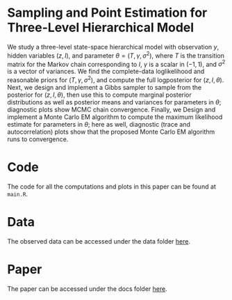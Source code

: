 # Sampling and Point Estimation for Three-Level Hierarchical Model
We study a three-level state-space hierarchical model with observation $y$, hidden variables $(z,I)$, and parameter $\theta = (T,\gamma,\sigma^2)$, where $T$ is the transition matrix for the Markov chain corresponding to $I$, $\gamma$ is a scalar in $(-1,1)$, and $\sigma^2$ is a vector of variances. We find the complete-data loglikelihood and reasonable priors for $(T,\gamma,\sigma^2)$, and compute the full logposterior for $(z,I,\theta)$. Next, we design and implement a Gibbs sampler to sample from the posterior for $(z,I,\theta)$, then use this to compute marginal posterior distributions as well as posterior means and variances for parameters in $\theta$; diagnostic plots show MCMC chain convergence. Finally, we Design and implement a Monte Carlo EM algorithm to compute the maximum likelihood estimate for parameters in $\theta$; here as well, diagnostic (trace and autocorrelation) plots show that the proposed Monte Carlo EM algorithm runs to convergence.

# Code
The code for all the computations and plots in this paper can be found at `main.R`.

# Data
The observed data can be accessed under the data folder [here](data/obs.csv).

# Paper
The paper can be accessed under the docs folder [here](docs/hierarchical-mcmc.pdf).
